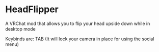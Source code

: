# HeadFlipper
A VRChat mod that allows you to flip your head upside down while in desktop mode

Keybinds are:
TAB (It will lock your camera in place for using the social menu)
